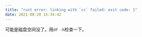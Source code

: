 ```yaml
---
title: "rust error: linking with `cc` failed: exit code: 1"
date: 2021-08-20 15:34:42
---
```


可能是磁盘空间没了。用```df -h```检查一下。
